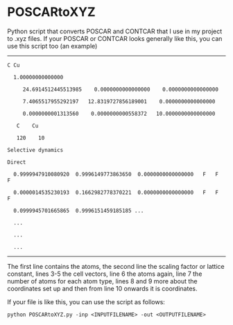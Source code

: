 # POSCARtoXYZ
Python script that converts POSCAR and CONTCAR that I use in my project to .xyz files. If your POSCAR or CONTCAR looks generally like this, you can use this script too (an example)

__________
```C Cu```

```   1.00000000000000 ```
    
```     24.6914512445513985    0.0000000000000000    0.0000000000000000```

```     7.4065517955292197   12.8319727856189001    0.0000000000000000```

```     0.0000000001313560    0.0000000000558372   10.0000000000000000```

```   C    Cu```

```   120    10```

```Selective dynamics```

```Direct```

```  0.9999947910080920  0.9996149773863650  0.0000000000000000   F   F   F```

```  0.0000014535230193  0.1662982778370221  0.0000000000000000   F   F   F```

```  0.0999945701665865  0.9996151459185185 ...```

```  ...```

```  ...```

```  ...```
_________

The first line contains the atoms, the second line the scaling factor or lattice constant, lines 3-5 the cell vectors, line 6 the atoms again, line 7 the number of atoms for each atom type, lines 8 and 9 more about the coordinates set up and then from line 10 onwards it is coordinates.

If your file is like this, you can use the script as follows:

```
python POSCARtoXYZ.py -inp <INPUTFILENAME> -out <OUTPUTFILENAME>
```
